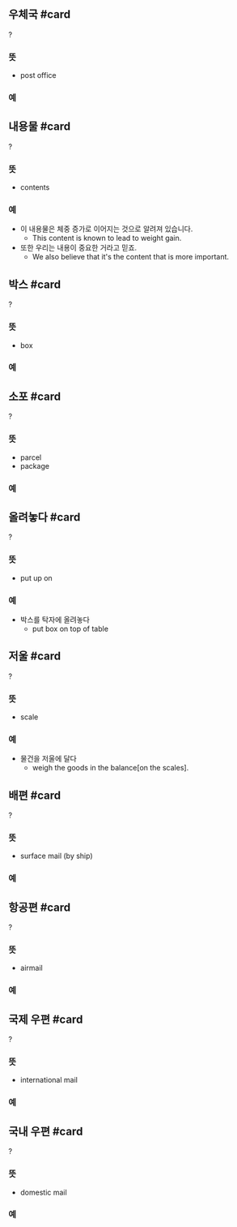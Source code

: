 ## 우체국 #card
?
### 뜻
- post office
### 예
<!--SR:!2024-08-12,14,290-->

## 내용물 #card
?
### 뜻
- contents
### 예
- 이 내용물은 체중 증가로 이어지는 것으로 알려져 있습니다.
	- This content is known to lead to weight gain.
- 또한 우리는 내용이 중요한 거라고 믿죠.
	- We also believe that it's the content that is more important.
<!--SR:!2024-07-29,4,270-->

## 박스 #card
?
### 뜻
- box
### 예

## 소포 #card
?
### 뜻
- parcel
- package
### 예


## 올려놓다 #card
?
### 뜻
- put up on
### 예
- 박스를 탁자에 올려놓다
	- put box on top of table

## 저울 #card
?
### 뜻
- scale
### 예
- 물건을 저울에 달다
	- weigh the goods in the balance[on the scales].

## 배편 #card
?
### 뜻
- surface mail (by ship)
### 예


## 항공편 #card
?
### 뜻
- airmail
### 예
<!--SR:!2024-08-12,14,290-->


## 국제 우편 #card
?
### 뜻
- international mail
### 예
<!--SR:!2024-08-02,4,270-->

## 국내 우편 #card
?
### 뜻
- domestic mail
### 예
